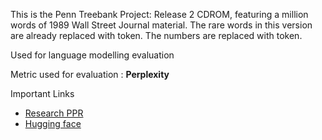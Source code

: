 This is the Penn Treebank Project: Release 2 CDROM, featuring a million words of 1989 Wall Street Journal material. The rare words in this version are already replaced with token. The numbers are replaced with token.

Used for language modelling evaluation

Metric used for evaluation : **Perplexity**

Important Links
* [Research PPR](https://aclanthology.org/H94-1020.pdf)
* [Hugging face](https://huggingface.co/datasets/ptb_text_only)
